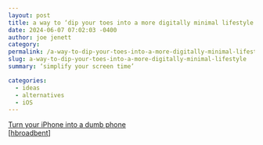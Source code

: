 ```yaml
---
layout: post
title: a way to ‘dip your toes into a more digitally minimal lifestyle’
date: 2024-06-07 07:02:03 -0400
author: joe jenett
category: 
permalink: /a-way-to-dip-your-toes-into-a-more-digitally-minimal-lifestyle/
slug: a-way-to-dip-your-toes-into-a-more-digitally-minimal-lifestyle
summary: ‘simplify your screen time’

categories:
  - ideas
  - alternatives
  - iOS
---
```

<a title="Turn your iPhone into a dumb phone · Dumbph" href="https://dumbph.com/turn-iphone-into-dumb-phone/">Turn your iPhone into a dumb phone</a><br>[<a title="hbroadbent" href="https://news.ycombinator.com/user?id=hbroadbent">hbroadbent</a>]

<a style="display:none;" href="https://brid.gy/publish/mastodon"><small>(cross-posted to mastodon)</small></a>